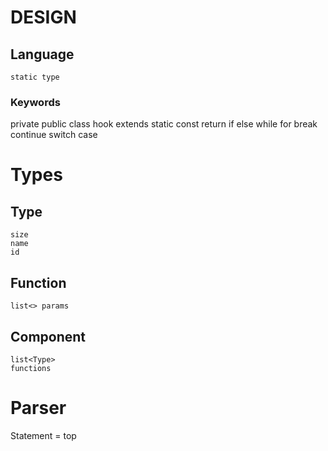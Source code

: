 # DESIGN

## Language 
    static type


### Keywords

private
public
class
hook
extends
static
const
return
if
else
while
for
break
continue
switch
case



# Types
## Type
    size
    name
    id
## Function
    list<> params

## Component
    list<Type>
    functions


# Parser

Statement = top 